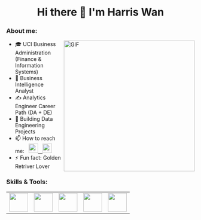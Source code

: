 <h1 align='center'>Hi there 👋 I'm Harris Wan</h1>

<h3>About me:</h3>

<img align="right" alt="GIF" src="https://user-images.githubusercontent.com/117702329/218368248-defa74e6-f986-4b48-b4a8-4a83f8b80e36.gif" width="350">

- 🎓 UCI Business Administration (Finance & Information Systems)
- 💼 Business Intelligence Analyst
- ✍️ Analytics Engineer Career Path (DA + DE)
- 🌱 Building Data Engineering Projects 
- 📫 How to reach me: &nbsp; <a href="mailto:hwcyanalyst@gmail.com"><img src="https://user-images.githubusercontent.com/117702329/218366442-e2054074-daf1-42a8-9a6d-672acc94937b.png" width="25"> &nbsp;&nbsp;[<img src="https://user-images.githubusercontent.com/117702329/218365994-e9c3cf62-6724-44d2-a3a2-139feac95a6e.png" width="25">](https://www.linkedin.com/in/harris-wan/) 
- ⚡ Fun fact: Golden Retriver Lover 


<h3>Skills & Tools:</h3>

<table>
<tbody>
 <tr>

   
<td align="center" width="20%">
<img height=50px src="https://user-images.githubusercontent.com/117702329/218373797-e4e3d15b-7689-4489-bd7d-64049e8c856b.jpg"> 
</td>  
 
<td align="center" width="20%">
<img height=50px src="https://user-images.githubusercontent.com/117702329/218373903-69ad7622-b4c1-4c49-a296-71512461ca3b.png"> 
</td>  
   
<td align="center" width="20%">
<img height=50px src="https://user-images.githubusercontent.com/117702329/218370430-1e6da871-815c-426e-9d11-01f268dcb9db.png"> 
</td>

<td align="center" width="20%">
<img height=50px src="https://img.icons8.com/color/2x/python.png"> 
</td>

<td align="center" width="20%">
<img height=50px src="https://user-images.githubusercontent.com/117702329/218372770-10a952dc-0f67-4c6d-a2b5-4f5129ba578a.jpg"> 
</td>

</td>

</tr>



